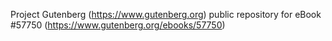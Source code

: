 Project Gutenberg (https://www.gutenberg.org) public repository for
eBook #57750 (https://www.gutenberg.org/ebooks/57750)
